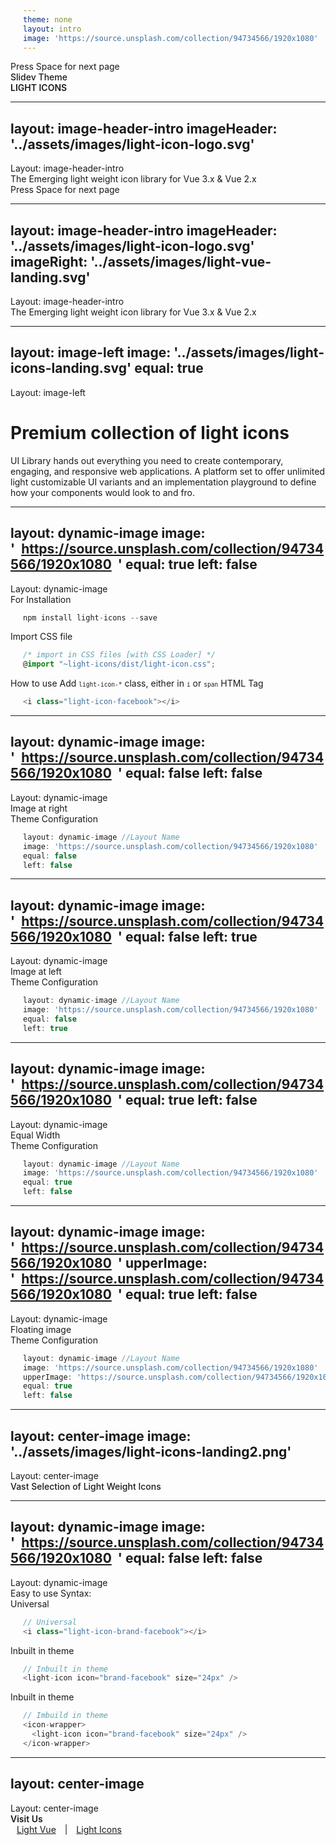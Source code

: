 ```yaml
---
theme: none
layout: intro
image: 'https://source.unsplash.com/collection/94734566/1920x1080'
---
```


  <div class="absolute pt-6 left-12">
    <span @click="next" class="py-1 rounded cursor-pointer hover:bg-white hover:bg-opacity-10 flex justify-center items-center">
      Press Space for next page  <light-icon icon="arrow-narrow-right" size="24px"/> 
    </span>
  </div>

  <div class="mb-4 absolute bottom-4 left-12">
    <span class="text-6xl text-primary-lighter text-opacity-80" style="font-weight:500;" >
      Slidev Theme
    </span>
    <div class="text-9xl text-white text-opacity-60" style="font-weight:600;" >
      LIGHT ICONS
    </div> 
  </div>




---
layout: image-header-intro
imageHeader: '../assets/images/light-icon-logo.svg'
---
  <display-tag >
    <span>
     Layout: <span class="text-primary text-opacity-80 dark:text-opacity-60"> image-header-intro </span>
    </span>
  </display-tag>

  <div class="leading-snug text-black dark:text-white text-opacity-60 dark:text-opacity-60 mt-4">
    The Emerging light weight icon library for Vue 3.x & Vue 2.x
  </div> 
  <div class="absolute pt-6 left-12">
    <span @click="next" class="py-1 p-2 rounded cursor-pointer hover:bg-white hover:bg-opacity-10 flex justify-center items-center">
      Press Space for next page  <light-icon icon="arrow-narrow-right" size="24px"/> 
    </span>
  </div>


---
layout: image-header-intro
imageHeader: '../assets/images/light-icon-logo.svg'
imageRight: '../assets/images/light-vue-landing.svg'
---
  <display-tag >
    <span>
     Layout: <span class=" text-primary text-opacity-80 dark:text-opacity-60"> image-header-intro </span>
    </span>
  </display-tag>

  <div class="leading-snug text-black dark:text-white text-opacity-60 dark:text-opacity-60 mt-4">
    The Emerging light weight icon library for Vue 3.x & Vue 2.x
  </div>




---
layout: image-left
image: '../assets/images/light-icons-landing.svg'
equal: true
---
  <display-tag>
    <span>
     Layout: <span class=" text-primary text-opacity-80 dark:text-opacity-60"> image-left </span>
    </span>
  </display-tag>
  <div class="">
    <h1 class="text-primary dark:text-primary-lighter" >Premium collection of light icons</h1>
  </div>
  <div class="leading-snug text-black dark:text-white text-opacity-60 dark:text-opacity-60">
    UI Library hands out everything you need to create contemporary, engaging, and responsive web applications. A platform set to offer unlimited light customizable UI variants and an implementation playground to define how your components would look to and fro.
  </div>




---
layout: dynamic-image
image: 'https://source.unsplash.com/collection/94734566/1920x1080'
equal: true
left: false
---
  <display-tag >
    <span>
     Layout: <span class="text-primary text-opacity-80 dark:text-opacity-60"> dynamic-image </span>
    </span>
  </display-tag>

  <div class="text-primary dark:text-primary-lighter pb-2 pt-4">
    <span class="">
      For Installation
    </span>
  </div>

```ts
npm install light-icons --save
```

  <div class="text-primary dark:text-primary-lighter pb-2 pt-4">
    <span class="">
      Import CSS file
    </span>
  </div>

```ts
/* import in CSS files [with CSS Loader] */
@import "~light-icons/dist/light-icon.css";
```

  <div class="text-black dark:text-white text-opacity-80 dark:text-opacity-80 pb-2 pt-4">
    <span class="block pb-2 text-primary dark:text-primary-lighter">
      How to use
    </span>
    <span class="text-xs " >
      Add 
      <kbd style="font-size: 0.6rem;" >light-icon-*</kbd>
      class, either in
      <kbd style="font-size: 0.6rem;">i</kbd> 
      or 
      <kbd style="font-size: 0.6rem;">span</kbd> 
      HTML Tag
    </span>
  </div>

```ts
<i class="light-icon-facebook"></i>
```




---
layout: dynamic-image 
image: 'https://source.unsplash.com/collection/94734566/1920x1080'
equal: false
left: false
---
  <display-tag >
    <span>
     Layout: <span class=" text-primary text-opacity-80 dark:text-opacity-60"> dynamic-image </span>
    </span>
  </display-tag>

  <div class="text-black dark:text-white text-opacity-60 dark:text-opacity-60 pt-2 font-sm">
    <span class="text-sm">
      Image at right
    </span>
  </div>
  <div class="text-primary dark:text-primary-lighter pb-2 pt-4">
    <span class="">
      Theme Configuration
    </span>
  </div>


```ts
layout: dynamic-image //Layout Name
image: 'https://source.unsplash.com/collection/94734566/1920x1080'
equal: false
left: false
```




---
layout: dynamic-image 
image: 'https://source.unsplash.com/collection/94734566/1920x1080'
equal: false
left: true
---
  <display-tag >
    <span>
     Layout: <span class=" text-primary text-opacity-80 dark:text-opacity-60"> dynamic-image </span>
    </span>
  </display-tag>

  <div class="text-black dark:text-white text-opacity-60 dark:text-opacity-60 pt-2 font-sm">
      <span class="text-sm">
        Image at left
      </span>
  </div>
  <div class="text-primary dark:text-primary-lighter pb-2 pt-2">
    <span class="">
      Theme Configuration
    </span>
  </div>

```ts
layout: dynamic-image //Layout Name
image: 'https://source.unsplash.com/collection/94734566/1920x1080'
equal: false
left: true
```




---
layout: dynamic-image 
image: 'https://source.unsplash.com/collection/94734566/1920x1080'
equal: true
left: false
---
  <display-tag >
    <span>
     Layout: <span class=" text-primary text-opacity-80 dark:text-opacity-60"> dynamic-image </span>
    </span>
  </display-tag>

  <div class="text-black dark:text-white text-opacity-60 dark:text-opacity-60 pt-2 font-sm">
      <span class="text-sm">
        Equal Width
      </span>
  </div>
  <div class="text-primary dark:text-primary-lighter pb-2 pt-2">
    <span class="">
      Theme Configuration
    </span>
  </div>

```ts
layout: dynamic-image //Layout Name
image: 'https://source.unsplash.com/collection/94734566/1920x1080'
equal: true
left: false
```




---
layout: dynamic-image 
image: 'https://source.unsplash.com/collection/94734566/1920x1080'
upperImage: 'https://source.unsplash.com/collection/94734566/1920x1080'
equal: true
left: false
---
  <display-tag >
    <span>
     Layout: <span class=" text-primary text-opacity-80 dark:text-opacity-60"> dynamic-image </span>
    </span>
  </display-tag>

  <div class="text-black dark:text-white text-opacity-60 dark:text-opacity-60 pt-2 font-sm">
      <span class="text-sm">
        Floating image
      </span>
  </div>
  <div class="text-primary dark:text-primary-lighter pb-2 pt-2">
    <span class="">
      Theme Configuration
    </span>
  </div>

```ts
layout: dynamic-image //Layout Name
image: 'https://source.unsplash.com/collection/94734566/1920x1080'
upperImage: 'https://source.unsplash.com/collection/94734566/1920x1080'
equal: true
left: false
```




---
layout: center-image
image: '../assets/images/light-icons-landing2.png'
---
  <display-tag >
    <span>
     Layout: <span class=" text-primary text-opacity-80 dark:text-opacity-60"> center-image </span>
    </span>
  </display-tag>

  <div class="mb-4">
    <span class="text-3xl text-primary dark:text-primary-lighter" style="font-weight:500;" >Vast Selection of Light Weight Icons</span>
  </div>




---
layout: dynamic-image
image: 'https://source.unsplash.com/collection/94734566/1920x1080'
equal: false
left: false
---
  <display-tag >
    <span>
     Layout: <span class=" text-primary text-opacity-80 dark:text-opacity-60"> dynamic-image </span>
    </span>
  </display-tag>

  <div class="text-primary dark:text-primary-lighter ">
    <span class="text-xl">
     Easy to use Syntax:
    </span>
  </div>
  
  <div class="flex items-end justify-between pb-2 pt-5">
    <div class="">
      <i class="light-icon-brand-facebook" style="font-size:24px;" ></i>
    </div>
    <span class="text-xs opacity-60">
      Universal
    </span>
  </div>

  ```ts
  // Universal
  <i class="light-icon-brand-facebook"></i> 
  ```


  <div class="flex items-end justify-between pb-2 pt-5">
    <div class="">
      <light-icon icon="brand-facebook" size="24px" />
    </div>
    <span class="text-xs opacity-60">
      Inbuilt in theme
    </span>
  </div>

  ```ts
  // Inbuilt in theme
  <light-icon icon="brand-facebook" size="24px" />
  ```


  <div class="flex items-end justify-between pb-2 pt-5">
    <div class="">
      <icon-wrapper>
        <light-icon icon="brand-facebook" size="24px" />
      </icon-wrapper>
    </div>
    <span class="text-xs opacity-60 i">
      Inbuilt in theme
    </span>
  </div>

  ```ts
  // Imbuild in theme
  <icon-wrapper>
    <light-icon icon="brand-facebook" size="24px" />
  </icon-wrapper>
  ```




---
layout: center-image
---
  <display-tag>
    <span>
     Layout: <span class=" text-primary "> center-image </span>
    </span>
  </display-tag>

  <div class="mb-0">
    <span class="text-3xl text-primary dark:text-primary-lighter" style="font-weight:600;" >Visit Us</span>
  </div>
  <div class="mb-0">
    <a href="https://lightvue.org/" target="_blank" class="">Light Vue</a> | <a href="https://lightvue.org/getting-started/light-icons" target="_blank" class="">Light Icons</a>
  </div>

  <style>
    a {
      margin: 10px;
    }

    a:hover{
      opacity:0.7;
    }
  </style>

